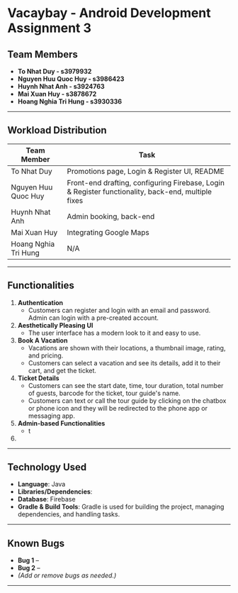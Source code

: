 # **Vacaybay - Android Development Assignment 3**

## Team Members

- **To Nhat Duy - s3979932**
- **Nguyen Huu Quoc Huy - s3986423**
- **Huynh Nhat Anh - s3924763**
- **Mai Xuan Huy - s3878672**
- **Hoang Nghia Tri Hung - s3930336**

---

## Workload Distribution

| **Team Member**     |                       **Task**                                                                     |
|---------------------|----------------------------------------------------------------------------------------------------|
| To Nhat Duy         | Promotions page, Login & Register UI, README                                                       |
| Nguyen Huu Quoc Huy | Front-end drafting, configuring Firebase, Login & Register functionality, back-end, multiple fixes |
| Huynh Nhat Anh      | Admin booking, back-end                                                                            |
| Mai Xuan Huy        | Integrating Google Maps                                                                            |
| Hoang Nghia Tri Hung| N/A                                                                                                |

---

## Functionalities

1. **Authentication**  
   - Customers can register and login with an email and password. Admin can login with a pre-created account.
2. **Aesthetically Pleasing UI**  
   - The user interface has a modern look to it and easy to use. 
3. **Book A Vacation**  
   - Vacations are shown with their locations, a thumbnail image, rating, and pricing.
   - Customers can select a vacation and see its details, add it to their cart, and get the ticket.
4. **Ticket Details**
   - Customers can see the start date,  time, tour duration, total number of guests, barcode for the ticket, tour guide's name.
   - Customers can text or call the tour guide by clicking on the chatbox or phone icon and they will be redirected to the phone app or messaging app.  
5. **Admin-based Functionalities**
   - t
6. 

---

## Technology Used

- **Language**: Java
- **Libraries/Dependencies**: 
- **Database**: Firebase
- **Gradle & Build Tools**: Gradle is used for building the project, managing dependencies, and handling tasks.

---

## Known Bugs

- **Bug 1** – 
- **Bug 2** – 
- *(Add or remove bugs as needed.)*

---



